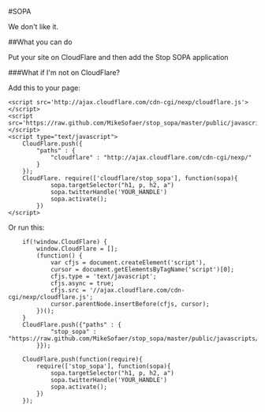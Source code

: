 #SOPA

We don't like it.

##What you can do

Put your site on CloudFlare and then add the Stop SOPA application

###What if I'm not on CloudFlare?

Add this to your page:

    <script src='http://ajax.cloudflare.com/cdn-cgi/nexp/cloudflare.js'></script>
    <script src='https://raw.github.com/MikeSofaer/stop_sopa/master/public/javascripts/stop_sopa.js'></script>
    <script type="text/javascript">
        CloudFlare.push({
            "paths" : {
                "cloudflare" : "http://ajax.cloudflare.com/cdn-cgi/nexp/"
            }
        });
        CloudFlare. require(['cloudflare/stop_sopa'], function(sopa){
                sopa.targetSelector("h1, p, h2, a")
                sopa.twitterHandle('YOUR_HANDLE')
                sopa.activate();
            })
    </script>

Or run this:

        if(!window.CloudFlare) {
            window.CloudFlare = [];
            (function() {
                var cfjs = document.createElement('script'),
                cursor = document.getElementsByTagName('script')[0];
                cfjs.type = 'text/javascript';
                cfjs.async = true;
                cfjs.src = '//ajax.cloudflare.com/cdn-cgi/nexp/cloudflare.js';
                cursor.parentNode.insertBefore(cfjs, cursor);
            })();
        }
        CloudFlare.push({"paths" : {
                "stop_sopa" : "https://raw.github.com/MikeSofaer/stop_sopa/master/public/javascripts/"
            }});

        CloudFlare.push(function(require){
            require(['stop_sopa'], function(sopa){
                sopa.targetSelector("h1, p, h2, a")
                sopa.twitterHandle('YOUR_HANDLE')
                sopa.activate();
            })
        });

